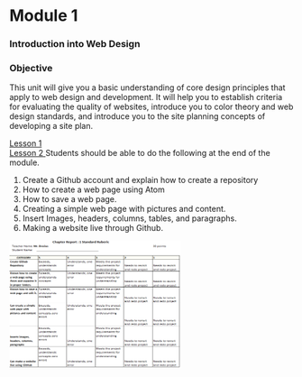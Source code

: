 # Module 1
<h3>Introduction into Web Design</h3>

<h3>Objective</h3>

This unit will give you a basic understanding of core design principles that apply to web design and development. It will help you to establish criteria for evaluating the quality of websites, introduce you to color theory and web design standards, and introduce you to the site planning concepts of developing a site plan.

<a href="https://sites.google.com/davenport.k12.ia.us/brosius-portfolio-1/web-design/module-1/lesson-1-surveying-the-possibilities">Lesson 1 </a><br>
<a href="https://sites.google.com/davenport.k12.ia.us/brosius-portfolio-1/web-design/module-1/lesson-2-developing-a-website-evaluation-tool">Lesson 2 </a>
Students should be able to do the following at the end of the module.
  1. Create a Github account and explain how to create a repository
  2. How to create a web page using Atom
  3. How to save a web page.
  4. Creating a simple web page with pictures and content. 
  5. Insert Images, headers, columns, tables, and paragraphs. 
  6. Making a website live through Github. 
  



<img src="webDesign1Rubric.PNG" alt="Rubric Picture" style="width:304px;height:228px;">
